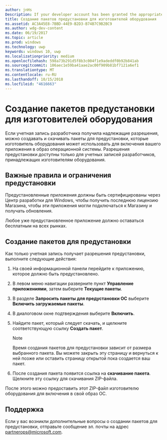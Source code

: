 ```yaml
---
author: jnHs
Description: If your developer account has been granted the appropriate permissions, you can generate and download preinstall packages so that an OEM can include your app in their OS image.
title: Создание пакетов предустановки для изготовителей оборудования
ms.assetid: AC3A45E8-7BBD-44E9-B2D3-B74B7C9B2BC9
ms.author: wdg-dev-content
ms.date: 06/19/2017
ms.topic: article
ms.prod: windows
ms.technology: uwp
keywords: windows 10, uwp
ms.localizationpriority: medium
ms.openlocfilehash: 598a73b291d5f8b3c004f1e9adeddf0b92b841ab
ms.sourcegitcommit: 106aec1e59ba41aae2ac00f909b81bf7121a6ef1
ms.translationtype: MT
ms.contentlocale: ru-RU
ms.lasthandoff: 10/15/2018
ms.locfileid: "4616663"
---
```

# <a name="generate-preinstall-packages-for-oems"></a>Создание пакетов предустановки для изготовителей оборудования

Если учетная запись разработчика получила надлежащие разрешения, можно создавать и скачивать пакеты для предустановки, которые изготовитель оборудования может использовать для включения вашего приложения в образ операционной системы. Разрешения предустановки доступны только для учетных записей разработчиков, принадлежащих изготовителям оборудования.


## <a name="important-preinstall-policy--limitations"></a>Важные правила и ограничения предустановки

Предустановленные приложения должны быть сертифицированы через Центр разработки для Windows, чтобы получить последнюю лицензию Магазина, чтобы эти приложения могли подключаться к Магазину и получать обновления.

Любое уже предустановленное приложение должно оставаться бесплатным на всех рынках.


## <a name="generating-preinstall-packages"></a>Создание пакетов для предустановки

Как только учетная запись получает разрешения предустановки, выполните следующие действия:

1.  На своей информационной панели перейдите к приложению, которое должно быть предустановлено.
2.  В левом меню навигации разверните пункт **Управление приложениями**, затем выберите **Текущие пакеты**.
3.  В разделе **Запросить пакеты для предустановки ОС** выберите **Включить загружаемые пакеты**.
4.  В диалоговом окне подтверждения выберите **Включить**.
5.  Найдите пакет, который следует скачать, и щелкните соответствующую ссылку **Создать пакет**.

    > [!NOTE]
    > Время создания пакетов для предустановки зависит от размера выбранного пакета. Вы можете закрыть эту страницу и вернуться к ней позже или оставить страницу открытой пока создается ваш пакет.

6.  После создания пакета появится ссылка на **скачивание пакета**. Щелкните эту ссылку для скачивания ZIP-файла.

После этого можно предоставить этот ZIP-файл изготовителю оборудования для включения в свой образ ОС.


## <a name="support"></a>Поддержка

Если у вас возникли дополнительные вопросы о создании пакетов для предустановки, отправьте сообщение эл. почты на адрес <partnerops@microsoft.com>.

 

 




